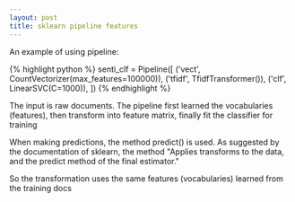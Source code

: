 ```yaml
---
layout: post
title: sklearn pipeline features
---
```

An example of using pipeline:

{% highlight python %}
senti_clf = Pipeline([
                      ('vect', CountVectorizer(max_features=100000)),
                      ('tfidf', TfidfTransformer()),
                      ('clf', LinearSVC(C=1000)),
                      ])
{% endhighlight %}


The input is raw documents. The pipeline first learned the vocabularies (features), then transform into feature matrix, finally fit the classifier for training

When making predictions, the method predict() is used. As suggested by the documentation of sklearn, the method "Applies transforms to the data, and the predict method of the final estimator."

So the transformation uses the same features (vocabularies) learned from the training docs

